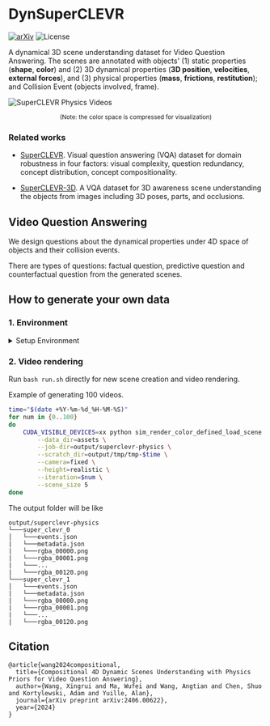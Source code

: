 # DynSuperCLEVR

[![arXiv](https://img.shields.io/badge/arXiv-2406.00622-b31b1b.svg)](https://arxiv.org/abs/2406.00622) ![License](https://img.shields.io/github/license/XingruiWang/SuperCLEVR-Physics)


A dynamical 3D scene understanding dataset for Video Question Answering. The scenes are annotated with objects' (1) static properties (**shape**, **color**) and (2) 3D dynamical properties (**3D position**, **velocities**, **external forces**), and (3) physical properties (**mass**, **frictions**, **restitution**); and Collision Event (objects involved, frame). 

<img alt="SuperCLEVR Physics Videos" src="https://github.com/XingruiWang/SuperCLEVR-Physics/blob/master/imgs/merged_animated_grid.gif?raw=true">
<p align="center"><small>(Note: the color space is compressed for visualization)</small></p>

### Related works
- [SuperCLEVR](https://github.com/Lizw14/Super-CLEVR). Visual question answering (VQA) dataset for domain robustness in four factors: visual complexity, question redundancy, concept distribution, concept compositionality.

- [SuperCLEVR-3D](https://github.com/XingruiWang/superclevr-3D-question). A VQA dataset for 3D awareness scene understanding the objects from images including 3D poses, parts, and occlusions. 

## Video Question Answering

We design questions about the dynamical properties under 4D space of objects and their collision events.

There are types of questions: factual question, predictive question and counterfactual question from the generated scenes.



## How to generate your own data

<h3>1. Environment</h3> 
<details>

<summary>Setup Environment</summary>

#### Python version

We use python version 3.10. The python version will affect the compatibility of bpy packages.

#### Install Dependencies

 Please use the following steps to install packages. Our project is built upon [Kubric](https://github.com/google-research/kubric). We modified the original package to control more dynamical properties.

```
pip install -r requirements.txt
```

#### Install bpy

This is the python package for [blender](https://www.blender.org/) software, which is able to be installed from pip now. ([PyPI](https://pypi.org/project/bpy/), [official site](https://www.blender.org/))

```
pip install bpy==3.5
```
If 3.5 is not applicable, 3.4 should also be compatible to this repo.

</details>

### 2. Video rendering

Run `bash run.sh` directly for new scene creation and video rendering. 

Example of generating 100 videos.

```bash
time="$(date +%Y-%m-%d_%H-%M-%S)"
for num in {0..100}
do 
    CUDA_VISIBLE_DEVICES=xx python sim_render_color_defined_load_scene.py \
        --data_dir=assets \
        --job-dir=output/superclevr-physics \
        --scratch_dir=output/tmp/tmp-$time \
        --camera=fixed \
        --height=realistic \
        --iteration=$num \
        --scene_size 5 
done
```

The output folder will be like

```
output/superclevr-physics
└───super_clevr_0
│   └───events.json
|   └───metadata.json
|   └───rgba_00000.png
|   └───rgba_00001.png
|   └───...
|   └───rgba_00120.png
└───super_clevr_1
│   └───events.json
|   └───metadata.json
|   └───rgba_00000.png
|   └───rgba_00001.png
|   └───...
|   └───rgba_00120.png
```

## Citation
```
@article{wang2024compositional,
  title={Compositional 4D Dynamic Scenes Understanding with Physics Priors for Video Question Answering},
  author={Wang, Xingrui and Ma, Wufei and Wang, Angtian and Chen, Shuo and Kortylewski, Adam and Yuille, Alan},
  journal={arXiv preprint arXiv:2406.00622},
  year={2024}
}
```

<!--
## Video Question Answering

### 1. Factual questions

### 2. Predictive questions

### 3. Counterfactual questions
-->
